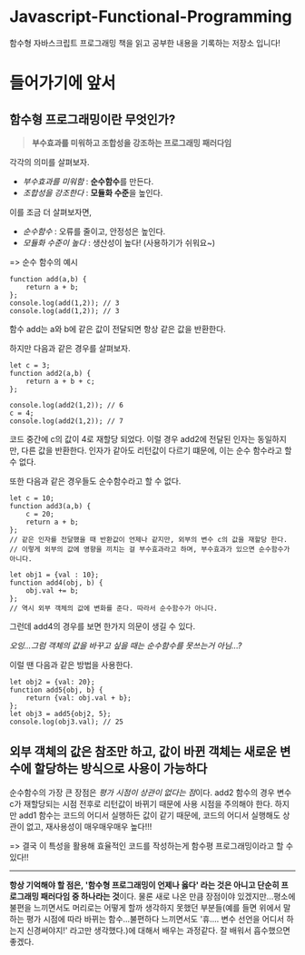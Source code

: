 # Javascript-Functional-Programming
함수형 자바스크립트 프로그래밍 책을 읽고 공부한 내용을 기록하는 저장소 입니다!

# 들어가기에 앞서
## 함수형 프로그래밍이란 무엇인가?
> **부수효과를 미워하고 조합성을 강조하는 프로그래밍 패러다임**

각각의 의미를 살펴보자.
* *부수효과를 미워함* : **순수함수**를 만든다.
* *조합성을 강조한다* : **모듈화 수준**을 높인다.

이를 조금 더 살펴보자면,
* *순수함수* : 오류를 줄이고, 안정성은 높인다.
* *모듈화 수준이 높다* : 생산성이 높다! (사용하기가 쉬워요~)

=> 순수 함수의 예시
```
function add(a,b) {
	return a + b;
};
console.log(add(1,2)); // 3
console.log(add(1,2)); // 3
```
함수 add는 a와 b에 같은 값이 전달되면 항상 같은 값을 반환한다.

하지만 다음과 같은 경우를 살펴보자.
```
let c = 3;
function add2(a,b) {
	return a + b + c;
};

console.log(add2(1,2)); // 6
c = 4;
console.log(add2(1,2)); // 7
```
코드 중간에 c의 값이 4로 재할당 되었다. 이럴 경우 add2에 전달된 인자는 동일하지만, 다른 값을 반환한다.
인자가 같아도 리턴값이 다르기 떄문에, 이는 순수 함수라고 할 수 없다.

또한 다음과 같은 경우들도 순수함수라고 할 수 없다.
```
let c = 10;
function add3(a,b) {
	c = 20;
	return a + b;
};
// 같은 인자를 전달했을 때 반환값이 언제나 같지만, 외부의 변수 c의 값을 재할당 한다.
// 이렇게 외부의 값에 영향을 끼치는 걸 부수효과라고 하며, 부수효과가 있으면 순수함수가 아니다. 

let obj1 = {val : 10};
function add4(obj, b) {
	obj.val += b;
};
// 역시 외부 객체의 값에 변화를 준다. 따라서 순수함수가 아니다.
```

그런데 add4의 경우를 보면 한가지 의문이 생길 수 있다.

*오잉...그럼 객체의 값을 바꾸고 싶을 때는 순수함수를 못쓰는거 아님...?*

이럴 땐 다음과 같은 방법을 사용한다.
```
let obj2 = {val: 20};
function add5{obj, b} {
	return {val: obj.val + b};
};
let obj3 = add5{obj2, 5};
console.log(obj3.val); // 25
```
외부 객체의 값은 참조만 하고, 값이 바뀐 객체는 새로운 변수에 할당하는 방식으로 사용이 가능하다
---
순수함수의 가장 큰 장점은 *평가 시점이 상관이 없다는 점*이다.
add2 함수의 경우 변수 c가 재할당되는 시점 전후로 리턴값이 바뀌기 때문에 사용 시점을 주의해야 한다.
하지만 add1 함수는 코드의 어디서 실행하든 값이 같기 때문에, 코드의 어디서 실행해도 상관이 없고, 재사용성이 매우매우매우 높다!!!

=> 결국 이 특성을 활용해 효율적인 코드를 작성하는게 함수평 프로그래밍이라고 할 수 있다!!
___

**항상 기억해야 할 점은, '함수형 프로그래밍이 언제나 옳다' 라는 것은 아니고 단순히 프로그래밍 패러다임 중 하나라는 것**이다.
물론 새로 나온 만큼 장점이야 있겠지만...평소에 불편을 느끼면서도 머리로는 어떻게 할까 생각하지 못했던 부분들(예를 들면 위에서 말하는 평가 시점에 따라 바뀌는 함수...불편하다 느끼면서도 '휴.... 변수 선언을 어디서 하는지 신경써야지!' 라고만 생각했다.)에 대해서 배우는 과정같다. 잘 배워서 흡수했으면 좋겠다.